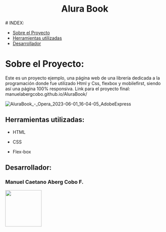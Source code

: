 <h1 align="center">Alura Book</h1>
# INDEX:

* [Sobre el Proyecto](#Sobre-el-Proyecto)
* [Herramientas utilizadas](#Herramientas-utilizadas)
* [Desarrollador](#Desarrollador)

# Sobre el Proyecto:
Este es un proyecto ejemplo, una página web de una librería dedicada a la programación
donde fue utilizado Html y Css, flexbox y mobilefirst, siendo así una página 100% responsiva.
Link para el proyecto final: manuelabergcobo.github.io/AluraBook/


![AluraBook_-_Opera_2023-06-01_16-04-05_AdobeExpress](https://github.com/ManuelAbergCobo/AluraBook/assets/129859872/ac9f2e4e-9f50-40c1-8657-e1b61d469024)



## Herramientas utilizadas:

* HTML

* CSS

* Flex-box

## Desarrollador:

### Manuel Caetano Aberg Cobo F.
<img src="https://github.com/ManuelAbergCobo/AluraBook/assets/129859872/a67dcdb4-c202-499e-b38c-b1b0853fd2b1" width=115>
